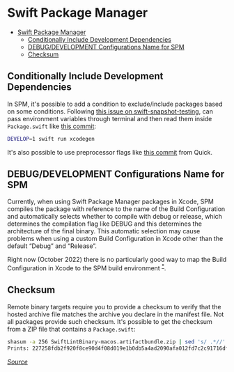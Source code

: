 # Swift Package Manager

- [Swift Package Manager](#swift-package-manager)
  - [Conditionally Include Development Dependencies](#conditionally-include-development-dependencies)
  - [DEBUG/DEVELOPMENT Configurations Name for SPM](#debugdevelopment-configurations-name-for-spm)
  - [Checksum](#checksum)

## Conditionally Include Development Dependencies

In SPM, it's possible to add a condition to exclude/include packages based
on some conditions. Following [this issue on swift-snapshot-testing](https://github.com/pointfreeco/swift-snapshot-testing/issues/201),
can pass environment variables through terminal and then read them inside
`Package.swift` like [this commit](https://github.com/pointfreeco/swift-tagged/commit/77bdcc17f31040bc1b415a1bbd457e400b8aa385):

```bash
DEVELOP=1 swift run xcodegen
```

It's also possible to use preprocessor flags like [this commit](https://github.com/Quick/Quick/blob/a0e1457029c2a451a321fdd3a6a6f36ac367010f/Package.swift)
from Quick.

## DEBUG/DEVELOPMENT Configurations Name for SPM

Currently, when using Swift Package Manager packages in Xcode, SPM compiles
the package with reference to the name of the Build Configuration and
automatically selects whether to compile with debug or release, which
determines the compilation flag like DEBUG and this determines the architecture
of the final binary. This automatic selection may cause problems when using
a custom Build Configuration in Xcode other than the default “Debug” and “Release”.

Right now (October 2022) there is no particularly good way to map the Build
Configuration in Xcode to the SPM build environment <sup>[*](https://www.sobyte.net/post/2022-10/spm-in-xcode/#determination-based-on-build-configuration)</sup>.

## Checksum

Remote binary targets require you to provide a checksum to verify that the
hosted archive file matches the archive you declare in the manifest file.
Not all packages provide such checksum. It's possible to get the checksum
from a ZIP file that contains a `Package.swift`:

```bash
shasum -a 256 SwiftLintBinary-macos.artifactbundle.zip | sed 's/ .*//'                 
Prints: 227258fdb2f920f8ce90d4f08d019e1b0db5a4ad2090afa012fd7c2c91716df3
```

_[Source](https://www.avanderlee.com/swift/binary-targets-swift-package-manager/)_
